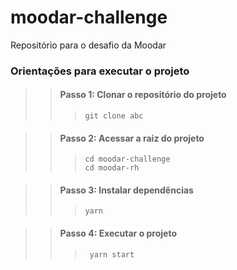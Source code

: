 # moodar-challenge
Repositório para o desafio da Moodar


### Orientações para executar o projeto

>> #### Passo 1: Clonar o repositório do projeto
>>> ``` git clone abc ```

>> #### Passo 2: Acessar a raiz do projeto
>>> ``` cd moodar-challenge ```  
 >>> ``` cd moodar-rh ```

>> #### Passo 3: Instalar dependências
 >>> ``` yarn ```

 >> #### Passo 4: Executar o projeto 
  >>> ``` yarn start```
